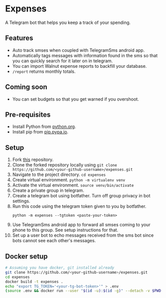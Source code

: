 # Expenses

A Telegram bot that helps you keep a track of your spending. 
  
## Features

- Auto track smses when coupled with TelegramSms android app.
- Automatically tags messages with information found in the sms so that you can quickly search for it later on in telegram.
- You can import Walnut expense reports to backfill your database.
- `/report` returns monthly totals.

## Coming soon

- You can set budgets so that you get warned if you overshoot.
  
## Pre-requisites

  - Install Python from [python.org](https://www.python.org/). 
  - Install pip from [pip.pypa.io](https://pip.pypa.io/en/stable/installing/).
  
## Setup

1. Fork [this](https://github.com/theSage21/expenses.git) repository.
2. Clone the forked repository locally using `git clone https://github.com/<your-github-username>/expenses.git`
3. Navigate to the project directory.  `cd expenses`
4. Create virtual environment.  `python -m virtualenv venv`
5. Activate the virtual environment. `source venv/bin/activate`
6. Create a private group in telegram. 
7. Create a telegram bot using botfather. Turn off group privacy in bot settings.
8. Run this code using the telegram token given to you by botfather.
   ```
   python -m expenses --tgtoken <paste-your-token>
   ```
9. Use TelegramSms android app to forward all smses coming to your phone to this group. See setup instructions for that.
10. Set up a user bot to echo messages received from the sms bot since bots cannot see each other's messages.

## Docker setup 

```bash
# Assuming you have docker, git installed already
git clone https://github.com/<your-github-username>/expenses.git
cd expenses
docker build -t expenses .
echo "export TG_TOKEN='<your-tg-bot-token>'" > .env
(source .env && docker run --user "$(id -u):$(id -g)" --detach -v $PWD:/src --restart always  -e TG_TOKEN expenses)
```

